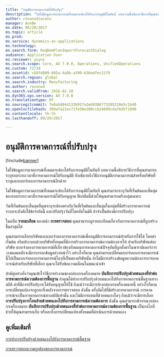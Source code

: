 ```yaml
---
title: "อนุมัติการคาดการณ์ที่ปรับปรุง"
description: "ไม่ใช่ข้อมูลการคาดการณ์ทั้งหมดจะต้องได้รับการอนุมัติในทันที บทความนี้อธิบายวิธีการที่คุณสามารถระบุรอบระยะเวลาที่การคาดการณ์ได้รับอนุมัติ ยังอธิบายถึงวิธีการอนุมัติการคาดการณ์สำหรับบริษัทที่ระบุและแบบจำลองการคาดการณ์อีกด้วย"
author: roxanadiaconu
manager: AnnBe
ms.date: 06/20/2017
ms.topic: article
ms.prod: 
ms.service: dynamics-ax-applications
ms.technology: 
ms.search.form: ReqDemPlanImportForecastDialog
audience: Application User
ms.reviewer: yuyus
ms.search.scope: Core, AX 7.0.0, Operations, UnifiedOperations
ms.custom: 72734
ms.assetid: cb8fd809-605a-4a8b-a390-636edfec21f9
ms.search.region: global
ms.search.industry: Manufacturing
ms.author: roxanad
ms.search.validFrom: 2016-02-28
ms.dyn365.ops.version: AX 7.0.0
ms.translationtype: HT
ms.sourcegitcommit: 7e0a5d044133b917a3eb9386773205218e5c1b40
ms.openlocfilehash: 399a7a21ec71fe50e280ccb24699cda76d571990
ms.contentlocale: th-th
ms.lasthandoff: 09/29/2017

---
```


# <a name="authorize-an-adjusted-forecast"></a>อนุมัติการคาดการณ์ที่ปรับปรุง

[!include[banner](../includes/banner.md)]


ไม่ใช่ข้อมูลการคาดการณ์ทั้งหมดจะต้องได้รับการอนุมัติในทันที บทความนี้อธิบายวิธีการที่คุณสามารถระบุรอบระยะเวลาที่การคาดการณ์ได้รับอนุมัติ ยังอธิบายถึงวิธีการอนุมัติการคาดการณ์สำหรับบริษัทที่ระบุและแบบจำลองการคาดการณ์อีกด้วย

ไม่ใช่ข้อมูลการคาดการณ์ทั้งหมดจะต้องได้รับการอนุมัติในทันที คุณสามารถระบุวันที่เริ่มต้นและสิ้นสุดของรอบระยะเวลาที่การคาดการณ์ได้รับอนุญาต ฟังก์ชันนี้ช่วยให้คุณสามารถตรึงกลุ่มเฉพาะ 

วันที่เริ่มต้นและสิ้นสุดที่คุณระบุจะต้องตรงกับวันที่เริ่มต้นและสิ้นสุดในกลุ่มที่มีสร้างการคาดการณ์ ระบบจะบังคับใช้ข้อจำกัดนี้ และปรับปรุงวันที่โดยอัตโนมัติ ถ้าจำเป็นต้องมีการปรับปรุง 

ในแท็บ **รายละเอียด** ของหน้า **การตรวจสอบ** คุณสามารถดูรายละเอียดเกี่ยวกับการคาดการณ์ที่ถูกสร้างขึ้นล่าสุดได้ 

คุณสามารถเลือกบริษัทและแบบจำลองการคาดการณ์เพื่ออนุมัติการคาดการณ์สำหรับการใช้ได้ โดยค่าเริ่มต้น กริดประกอบด้วยบริษัททั้งหมดที่มีการสร้างการคาดการณ์ความต้องการให้ สำหรับบริษัทแต่ละบริษัท แบบจำลองการคาดการณ์ที่เกี่ยวข้องกับแผนการคาดการณ์ปัจจุบันที่ถูกตั้งค่าในพารามิเตอร์การวางแผนหลักจะมีการกรอกข้อมูลล่วงหน้าไว้ อย่างไรก็ตาม คุณสามารถเปลี่ยนแบบจำลองการคาดการณ์นี้ไปเป็นแบบจำลองการคาดการณ์ใดๆที่เป็นของบริษัทนั้น ถ้าไม่มีการสร้างงข้อมูลความต้องการการคาดการณ์สำหรับบริษัทที่เลือก คุณจะได้รับข้อความเตือนในขณะนำเข้า 

สำคัญอย่างยิ่งว่าคุณเข้าใจวิธีการทำงานของกล่องกาเครื่องหมาย **บันทึกการปรับปรุงด้วยตนเองที่ทำต่อการคาดการณ์ความต้องการพื้นฐาน** ถ้าคุณได้ทำการปรับปรุงด้วยตนเองไปยังการคาดการณ์พื้นฐานทางสถิติ ค่าที่มีการปรับปรุงจะได้รับอนุญาตให้ใช้ ถึงแม้ว่าจะมีการล้างกล่องกาเครื่องหมายนี้ อย่างไรก็ตาม การเปลี่ยนแปลงจะถูกละทิ้งหลังจากการตรวจสอบ ดังนั้น ครั้งถัดไปที่มีสร้างการคาดการณ์ การคาดการณ์จะเป็นการคาดการณ์ทางสถิติเท่านั้น และไม่มีการแทนที่ด้วยตนเองใดๆ ถึงแม้ว่าจะมีการเลือก **การปรับปรุงการโอนย้ายด้วยตนเองไปยังการคาดการณ์ความต้องการ** ดังนั้น คุณสามารถพิจารณากล่องกาเครื่องหมาย **บันทึกการปรับปรุงด้วยตนเองที่ทำต่อการคาดการณ์ความต้องการพื้นฐาน** เป็นกลไกที่ช่วยให้คุณสามารถเก็บ หรือละทิ้งการเปลี่ยนแปลงทั้งหมดที่ดำเนินการด้วยตนเอง

<a name="see-also"></a>ดูเพิ่มเติมที่
--------

[การทำการปรับปรุงด้วยตนเองไปยังการคาดการณ์พื้นฐาน](manual-adjustments-baseline-forecast.md)

[การตรวจสอบความถูกต้องของการคาดการณ์](monitor-forecast-accuracy.md)




